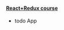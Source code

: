 #### [React+Redux course](https://coursehunters.net/course/react-redux-professionalnaya-razrabotka)

- todo App